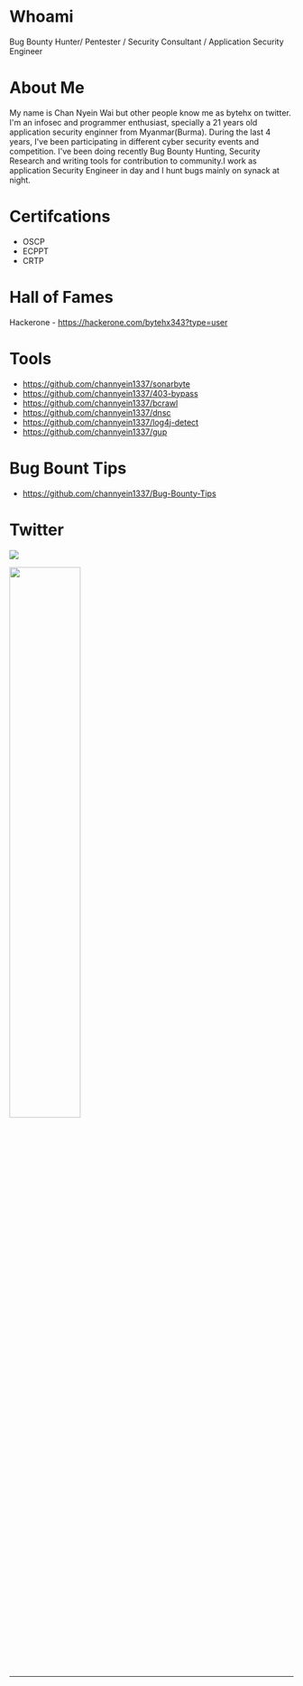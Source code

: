 # Whoami

Bug Bounty Hunter/ Pentester / Security Consultant / Application Security Engineer

# About Me

My name is Chan Nyein Wai but other people know me as bytehx on twitter.
I'm an infosec and programmer enthusiast, specially a 21 years old application security enginner from Myanmar(Burma). 
During the last 4 years, I've been participating in different cyber security events and competition. I've been doing recently Bug Bounty Hunting, Security Research and writing tools for contribution to community.I work as application Security Engineer  in day and I hunt bugs mainly on synack at night.

# Certifcations

- OSCP
- ECPPT
- CRTP

# Hall of Fames
Hackerone - https://hackerone.com/bytehx343?type=user

# Tools

- https://github.com/channyein1337/sonarbyte
- https://github.com/channyein1337/403-bypass
- https://github.com/channyein1337/bcrawl
- https://github.com/channyein1337/dnsc
- https://github.com/channyein1337/log4j-detect
- https://github.com/channyein1337/gup

# Bug Bount Tips

- https://github.com/channyein1337/Bug-Bounty-Tips

# Twitter
[![](https://img.shields.io/twitter/follow/bytehx343?color=gray&logo=twitter&label=%40bytehx343&style=flat)](https://twitter.com/bytehx343)


<img src="https://github-readme-stats.vercel.app/api?username=channyein1337&show_icons=true&theme=radical" width="50%">

---
